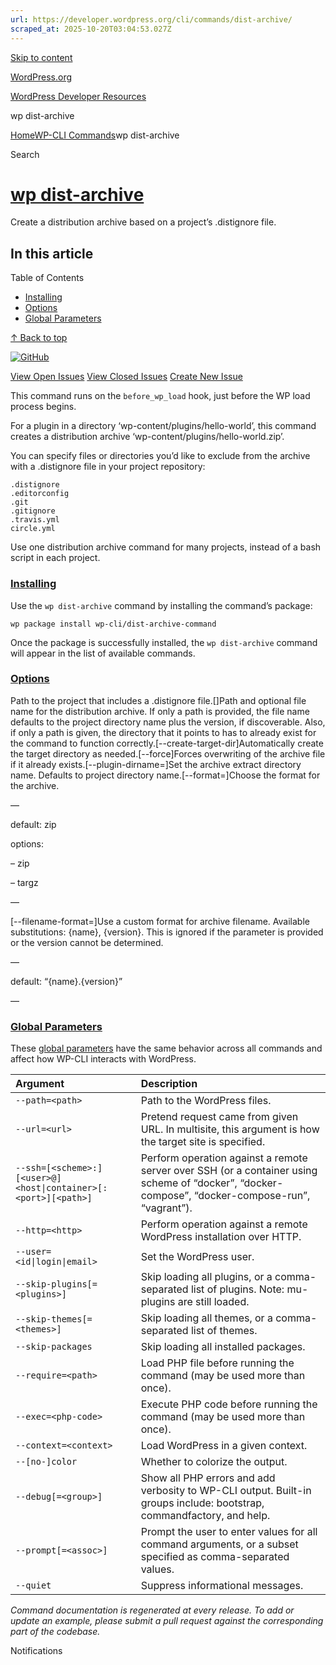 ```yaml
---
url: https://developer.wordpress.org/cli/commands/dist-archive/
scraped_at: 2025-10-20T03:04:53.027Z
---
```


[Skip to content](https://developer.wordpress.org/cli/commands/dist-archive/#wp--skip-link--target)

[WordPress.org](https://wordpress.org/)

[WordPress Developer Resources](https://developer.wordpress.org/)

wp dist-archive


[Home](https://developer.wordpress.org/)[WP-CLI Commands](https://developer.wordpress.org/cli/commands/)wp dist-archive

Search

# [wp dist-archive](https://developer.wordpress.org/cli/commands/dist-archive/)

Create a distribution archive based on a project’s .distignore file.

## In this article

Table of Contents

- [Installing](https://developer.wordpress.org/cli/commands/dist-archive/#installing)
- [Options](https://developer.wordpress.org/cli/commands/dist-archive/#options)
- [Global Parameters](https://developer.wordpress.org/cli/commands/dist-archive/#global-parameters)

[↑ Back to top](https://developer.wordpress.org/cli/commands/dist-archive/#wp--skip-link--target)

[![GitHub](https://make.wordpress.org/cli/wp-content/plugins/wporg-cli/assets/images/github-mark.svg)](https://github.com/wp-cli/dist-archive-command)

[View Open Issues](https://github.com/login?return_to=%2Fissues%3Fq%3Dlabel%3Acommand%3Adist-archive+sort%3Aupdated-desc+org%3Awp-cli+is%3Aopen) [View Closed Issues](https://github.com/login?return_to=%2Fissues%3Fq%3Dlabel%3Acommand%3Adist-archive+sort%3Aupdated-desc+org%3Awp-cli+is%3Aclosed) [Create New Issue](https://github.com/wp-cli/dist-archive-command/issues/new)

This command runs on the `before_wp_load` hook, just before the WP load process begins.

For a plugin in a directory ‘wp-content/plugins/hello-world’, this command creates a distribution archive ‘wp-content/plugins/hello-world.zip’.

You can specify files or directories you’d like to exclude from the archive with a .distignore file in your project repository:

```
.distignore
.editorconfig
.git
.gitignore
.travis.yml
circle.yml

```

Use one distribution archive command for many projects, instead of a bash script in each project.

### [Installing](https://developer.wordpress.org/cli/commands/dist-archive/\#installing)

Use the `wp dist-archive` command by installing the command’s package:

```
wp package install wp-cli/dist-archive-command
```

Once the package is successfully installed, the `wp dist-archive` command will appear in the list of available commands.

### [Options](https://developer.wordpress.org/cli/commands/dist-archive/\#options)

<path>Path to the project that includes a .distignore file.\[<target>\]Path and optional file name for the distribution archive. If only a path is provided, the file name defaults to the project directory name plus the version, if discoverable. Also, if only a path is given, the directory that it points to has to already exist for the command to function correctly.\[--create-target-dir\]Automatically create the target directory as needed.\[--force\]Forces overwriting of the archive file if it already exists.\[--plugin-dirname=<plugin-slug>\]Set the archive extract directory name. Defaults to project directory name.\[--format=<format>\]Choose the format for the archive.

—

default: zip

options:

– zip

– targz

—

\[--filename-format=<filename-format>\]Use a custom format for archive filename. Available substitutions: {name}, {version}. This is ignored if the <target> parameter is provided or the version cannot be determined.

—

default: “{name}.{version}”

—

### [Global Parameters](https://developer.wordpress.org/cli/commands/dist-archive/\#global-parameters)

These [global parameters](https://make.wordpress.org/cli/handbook/config/) have the same behavior across all commands and affect how WP-CLI interacts with WordPress.

| **Argument** | **Description** |
| :-- | :-- |
| `--path=<path>` | Path to the WordPress files. |
| `--url=<url>` | Pretend request came from given URL. In multisite, this argument is how the target site is specified. |
| `--ssh=[<scheme>:][<user>@]<host\|container>[:<port>][<path>]` | Perform operation against a remote server over SSH (or a container using scheme of “docker”, “docker-compose”, “docker-compose-run”, “vagrant”). |
| `--http=<http>` | Perform operation against a remote WordPress installation over HTTP. |
| `--user=<id\|login\|email>` | Set the WordPress user. |
| `--skip-plugins[=<plugins>]` | Skip loading all plugins, or a comma-separated list of plugins. Note: mu-plugins are still loaded. |
| `--skip-themes[=<themes>]` | Skip loading all themes, or a comma-separated list of themes. |
| `--skip-packages` | Skip loading all installed packages. |
| `--require=<path>` | Load PHP file before running the command (may be used more than once). |
| `--exec=<php-code>` | Execute PHP code before running the command (may be used more than once). |
| `--context=<context>` | Load WordPress in a given context. |
| `--[no-]color` | Whether to colorize the output. |
| `--debug[=<group>]` | Show all PHP errors and add verbosity to WP-CLI output. Built-in groups include: bootstrap, commandfactory, and help. |
| `--prompt[=<assoc>]` | Prompt the user to enter values for all command arguments, or a subset specified as comma-separated values. |
| `--quiet` | Suppress informational messages. |

_Command documentation is regenerated at every release. To add or update an example, please submit a pull request against the corresponding part of the codebase._

Notifications